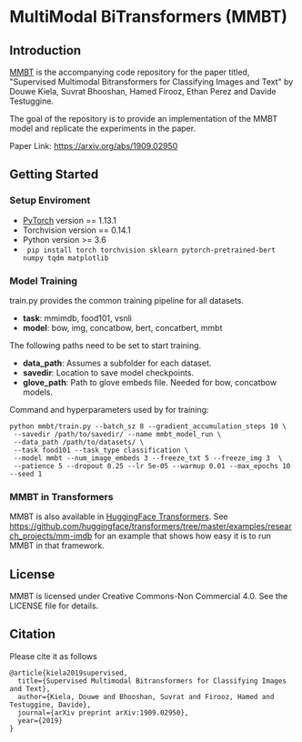 # MultiModal BiTransformers (MMBT)

## Introduction

[MMBT](https://arxiv.org/abs/1909.02950) is the accompanying code repository for the paper titled, "Supervised Multimodal Bitransformers for Classifying Images and Text" by Douwe Kiela, Suvrat Bhooshan, Hamed Firooz, Ethan Perez and Davide Testuggine.
 

The goal of the repository is to provide an implementation of the MMBT model and replicate the experiments in the paper.

Paper Link: https://arxiv.org/abs/1909.02950 

 ## Getting Started

### Setup Enviroment


* [PyTorch](http://pytorch.org/) version == 1.13.1
* Torchvision version == 0.14.1
* Python version >= 3.6
* ``` pip install torch torchvision sklearn pytorch-pretrained-bert numpy tqdm matplotlib```


### Model Training

train.py provides the common training pipeline for all datasets. 
- **task**: mmimdb, food101, vsnli
- **model**: bow, img, concatbow, bert, concatbert, mmbt

The following paths need to be set to start training.

- **data_path**: Assumes a subfolder for each dataset. 
- **savedir**: Location to save model checkpoints.
- **glove_path**: Path to glove embeds file. Needed for bow, concatbow models.

Command and hyperparameters used by for training:

```
python mmbt/train.py --batch_sz 8 --gradient_accumulation_steps 10 \
 --savedir /path/to/savedir/ --name mmbt_model_run \
 --data_path /path/to/datasets/ \
 --task food101 --task_type classification \
 --model mmbt --num_image_embeds 3 --freeze_txt 5 --freeze_img 3  \
 --patience 5 --dropout 0.25 --lr 5e-05 --warmup 0.01 --max_epochs 10 --seed 1
```  

### MMBT in Transformers

MMBT is also available in [HuggingFace Transformers](https://github.com/huggingface/transformers). See https://github.com/huggingface/transformers/tree/master/examples/research_projects/mm-imdb for an example that shows how easy it is to run MMBT in that framework.

 ## License
 
 MMBT is licensed under Creative Commons-Non Commercial 4.0. See the LICENSE file for details.
 
 
## Citation

Please cite it as follows


```
@article{kiela2019supervised,
  title={Supervised Multimodal Bitransformers for Classifying Images and Text},
  author={Kiela, Douwe and Bhooshan, Suvrat and Firooz, Hamed and Testuggine, Davide},
  journal={arXiv preprint arXiv:1909.02950},
  year={2019}
}
```
